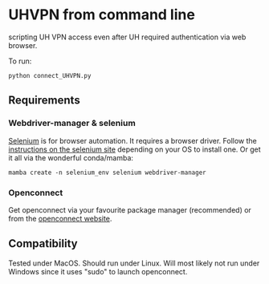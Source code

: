 # UHVPN from command line

scripting UH VPN access even after UH required authentication via web browser.

To run:

`python connect_UHVPN.py`

## Requirements
### Webdriver-manager & selenium
[Selenium](https://www.selenium.dev/documentation/) is for browser automation. It requires a browser driver. Follow the [instructions on the selenium site](https://www.selenium.dev/documentation/webdriver/getting_started/install_drivers/) depending on your OS to install one. Or get it all via the wonderful conda/mamba:

`mamba create -n selenium_env selenium webdriver-manager`

### Openconnect
Get openconnect via your favourite package manager (recommended) or from the [openconnect website](https://www.infradead.org/openconnect/).

## Compatibility
Tested under MacOS. Should run under Linux. Will most likely not run under Windows since it uses "sudo" to launch openconnect. 
